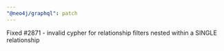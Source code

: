 ```yaml
---
"@neo4j/graphql": patch
---
```


Fixed #2871 - invalid cypher for relationship filters nested within a SINGLE relationship
